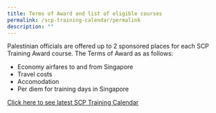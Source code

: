 ```yaml
---
title: Terms of Award and list of eligible courses
permalink: /scp-training-calendar/permalink
description: ""
---
```


Palestinian officials are offered up to 2 sponsored places for each SCP Training Award course. The Terms of Award as as follows:

* Economy airfares to and from Singapore
* Travel costs
* Accomodation 
* Per diem for training days in Singapore

[Click here to see latest SCP Training Calendar](https://scp.gov.sg/)